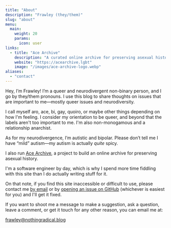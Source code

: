 ```yaml
---
title: "About"
description: "Frawley (they/them)"
slug: "about"
menu:
  main:
    weight: 20
    params:
      icon: user
links:
  - title: "Ace Archive"
    description: "A curated online archive for preserving asexual history."
    website: "https://acearchive.lgbt"
    image: "/images/ace-archive-logo.webp"
aliases:
  - "contact"
---
```


Hey, I’m Frawley! I’m a queer and neurodivergent non-binary person, and I go by
they/them pronouns. I use this blog to share thoughts on issues that are
important to me—mostly queer issues and neurodiversity.

I call myself aro, ace, bi, gay, quoiro, or maybe other things depending on how
I'm feeling. I consider my orientation to be queer, and beyond that the labels
aren't too important to me. I'm also non-monogamous and a relationship
anarchist.

As for my neurodivergence, I’m autistic and bipolar. Please don’t tell me I have
“mild” autism—my autism is actually *quite* spicy.

I also run [Ace Archive](https://acearchive.lgbt), a project to build an online
archive for preserving asexual history.

I'm a software engineer by day, which is why I spend more time fiddling with
this site than I do actually writing stuff for it.

On that note, if you find this site inaccessible or difficult to use, please
contact me [by email](mailto://frawley@nothingradical.blog) or by [opening an
issue on GitHub](https://github.com/frawleyskid/nothingradical.blog/issues/new)
(whichever is easiest for you) and I'll get it fixed.

If you want to shoot me a message to make a suggestion, ask a question, leave a
comment, or get it touch for any other reason, you can email me at:

<frawley@nothingradical.blog>
